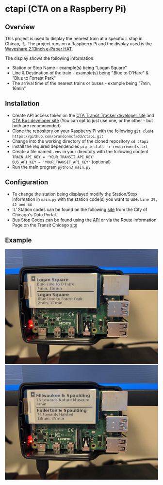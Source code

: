 # ctapi (CTA on a Raspberry Pi)

## Overview
This project is used to display the nearest train at a specific L stop in Chicao, IL. The project runs on a Raspberry Pi and the display used is the [Waveshare 2.13inch e-Paper HAT](https://www.waveshare.com/wiki/2.13inch_e-Paper_HAT).

The display shows the following information:
* Station or Stop Name - example(s) being "Logan Square"
* Line & Destination of the train - example(s) being "Blue to O'Hare" & "Blue to Forrest Park"
* The arrival time of the nearest trains or buses - example being "7min, 16min"

## Installation
* Create API access token on the [CTA Transit Tracker developer site](https://www.transitchicago.com/developers/traintracker/) and [CTA Bus developer site](https://www.transitchicago.com/developers/bustracker/) (You can opt to just use one, or the other - but both are recommended)
* Clone the repository on your Raspberry Pi with the following `git clone https://github.com/brandonmcfadd/ctapi.git`
* Change into the working directory of the cloned repository `cd ctapi`
* Install the required dependencies `pip install -r requirements.txt`
* Create a file named `.env` in your directory with the following content
    <br>`TRAIN_API_KEY = 'YOUR_TRANSIT_API_KEY'`
    <br>`BUS_API_KEY = 'YOUR_TRANSIT_API_KEY'` (optional)
* Run the main program `python3 main.py`

## Configuration
* To change the station being displayed modify the Station/Stop Information in `main.py` with the station code(s) you want to use. `Line 39, 42 and 44`
* 'L' Station codes can be found on the following [site](https://data.cityofchicago.org/Transportation/CTA-System-Information-List-of-L-Stops/8pix-ypme) from the City of Chicago's Data Portal.
* Bus Stop Codes can be found using the [API](https://www.transitchicago.com/assets/1/6/cta_Bus_Tracker_API_Developer_Guide_and_Documentation_20160929.pdf) or via the Route Information Page on the Transit Chicago [site](https://www.transitchicago.com/schedules/)

## Example

![ctapi](./images/IMG_2378.jpg)
![ctapi](./images/IMG_2379.jpg)
